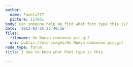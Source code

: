 ```yaml
---
author:
  name: Favela777
  picture: 117661
body: Can someone help me find what font type this is?
date: '2013-03-25 23:40:16'
files:
- filename: Un Nuevo comienzo pic.gif
  uri: public://old-images/Un Nuevo comienzo pic.gif
node_type: forum
title: I nee to know what Font type is this

---
```

